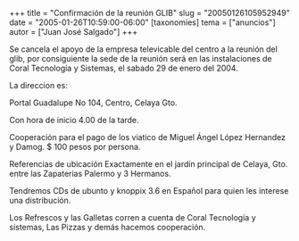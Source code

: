 +++
title = "Confirmación de la reunión GLIB"
slug = "20050126105952949"
date = "2005-01-26T10:59:00-06:00"
[taxonomies]
tema = ["anuncios"]
autor = ["Juan José Salgado"]
+++

Se cancela el apoyo de la empresa televicable del centro a la reunión
del glib, por consiguiente la sede de la reunión será en las
instalaciones de Coral Tecnología y Sistemas, el sabado 29 de enero del
2004.

<!-- more -->
La direccion es:

Portal Guadalupe No 104, Centro, Celaya Gto.

Con hora de inicio 4.00 de la tarde.

Cooperación para el pago de los viatico de Miguel Ángel López Hernandez
y Damog. $ 100 pesos por persona.

Referencias de ubicación Exactamente en el jardín principal de Celaya,
Gto. entre las Zapaterias Palermo y 3 Hermanos.

Tendremos CDs de ubunto y knoppix 3.6 en Español para quien les interese
una distribución.

Los Refrescos y las Galletas corren a cuenta de Coral Tecnología y
sistemas, Las Pizzas y demás hacemos cooperación.

